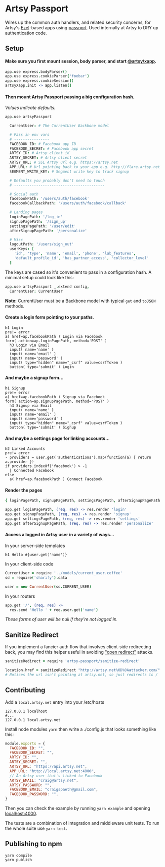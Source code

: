 # Artsy Passport

Wires up the common auth handlers, and related security concerns, for Artsy's [Ezel](https://github.com/artsy/ezel)-based apps using [passport](http://passportjs.org/). Used internally at Artsy to DRY up authentication code.

## Setup

#### Make sure you first mount session, body parser, and start [@artsy/xapp](https://github.com/artsy/artsy-xapp).

```coffee
app.use express.bodyParser()
app.use express.cookieParser('foobar')
app.use express.cookieSession()
artsyXapp.init -> app.listen()
```

#### Then mount Artsy Passport passing a big configuration hash.

_Values indicate defaults._

```coffee
app.use artsyPassport

  CurrentUser: # The CurrentUser Backbone model

  # Pass in env vars
  # ----------------
  FACEBOOK_ID: # Facebook app ID
  FACEBOOK_SECRET: # Facebook app secret
  ARTSY_ID: # Artsy client id
  ARTSY_SECRET: # Artsy client secret
  ARTSY_URL: # SSL Artsy url e.g. https://artsy.net
  APP_URL: # Url pointing back to your app e.g. http://flare.artsy.net
  SEGMENT_WRITE_KEY: # Segment write key to track signup

  # Defaults you probably don't need to touch
  # -----------------------------------------

  # Social auth
  facebookPath: '/users/auth/facebook'
  facebookCallbackPath: '/users/auth/facebook/callback'

  # Landing pages
  loginPagePath: '/log_in'
  signupPagePath: '/sign_up'
  settingsPagePath: '/user/edit'
  afterSignupPagePath: '/personalize'

  # Misc
  logoutPath: '/users/sign_out'
  userKeys: [
    'id', 'type', 'name', 'email', 'phone', 'lab_features',
    'default_profile_id', 'has_partner_access', 'collector_level'
  ]
```

The keys are cased so it's convenient to pass in a configuration hash. A minimal setup could look like this:

```coffee
app.use artsyPassport _.extend config,
  CurrentUser: CurrentUser
```

**Note:** CurrentUser must be a Backbone model with typical `get` and `toJSON` methods.

#### Create a login form pointing to your paths.

```jade
h1 Login
pre!= error
a( href=ap.facebookPath ) Login via Facebook
form( action=ap.loginPagePath, method='POST' )
  h3 Login via Email
  input( name='name' )
  input( name='email' )
  input( name='password' )
  input( type="hidden" name="_csrf" value=csrfToken )
  button( type='submit' ) Login
```

#### And maybe a signup form...

```jade
h1 Signup
pre!= error
a( href=ap.facebookPath ) Signup via Facebook
form( action=ap.signupPagePath, method='POST' )
  h3 Signup via Email
  input( name='name' )
  input( name='email' )
  input( name='password' )
  input( type="hidden" name="_csrf" value=csrfToken )
  button( type='submit' ) Signup
```

#### And maybe a settings page for linking accounts...

```jade
h2 Linked Accounts
pre!= error
- providers = user.get('authentications').map(function(a) { return a.provider })
if providers.indexOf('facebook') > -1
  | Connected Facebook
else
  a( href=ap.facebookPath ) Connect Facebook
```

#### Render the pages

```coffee
{ loginPagePath, signupPagePath, settingsPagePath, afterSignupPagePath } = artsyPassport.options

app.get loginPagePath, (req, res) -> res.render 'login'
app.get signupPagePath, (req, res) -> res.render 'signup'
app.get settingsPagePath, (req, res) -> res.render 'settings'
app.get afterSignupPagePath, (req, res) -> res.render 'personalize'
```

#### Access a logged in Artsy user in a variety of ways...

In your server-side templates

```jade
h1 Hello #{user.get('name')}
```

In your client-side code

```coffee
CurrentUser = require '../models/current_user.coffee'
sd = require('sharify').data

user = new CurrentUser(sd.CURRENT_USER)
```

In your routers

```coffee
app.get '/', (req, res) ->
  res.send 'Hello ' + req.user.get('name')
```

_These forms of user will be null if they're not logged in._

## Sanitize Redirect

If you implement a fancier auth flow that involves client-side redirecting back, you may find this helper useful in avoiding ["open redirect"](https://github.com/artsy/artsy-passport/issues/68) attacks.

```coffee
sanitizeRedirect = require 'artsy-passport/sanitize-redirect'

location.href = sanitizeRedirect "http://artsy.net%0D%0Aattacker.com/"
# Notices the url isn't pointing at artsy.net, so just redirects to /
```

## Contributing

Add a `local.artsy.net` entry into your /etc/hosts

```
127.0.0.1 localhost
#...
127.0.0.1 local.artsy.net
```

Install node modules `yarn` then write a ./config.js that looks something like this:

```js
module.exports = {
  FACEBOOK_ID: "",
  FACEBOOK_SECRET: "",
  ARTSY_ID: "",
  ARTSY_SECRET: "",
  ARTSY_URL: "https://api.artsy.net",
  APP_URL: "http://local.artsy.net:4000",
  // An Artsy user that's linked to Facebook
  ARTSY_EMAIL: "craig@artsy.net",
  ARTSY_PASSWORD: "",
  FACEBOOK_EMAIL: "craigspaeth@gmail.com",
  FACEBOOK_PASSWORD: "",
}
```

Then you can check the example by running `yarn example` and opening [localhost:4000](http://localhost:4000).

The tests are a combination of integration and middleware unit tests. To run the whole suite use `yarn test`.

## Publishing to npm

```
yarn compile
yarn publish
```
